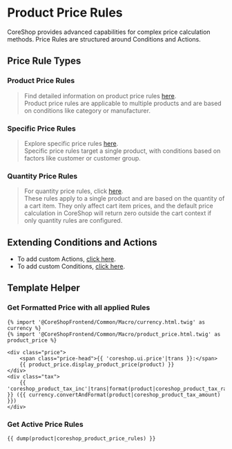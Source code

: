 # Product Price Rules

CoreShop provides advanced capabilities for complex price calculation methods. Price Rules are structured around
Conditions and Actions.

## Price Rule Types

### Product Price Rules

> Find detailed information on product price
> rules [here](../../../02_User_Documentation/03_Price_Rules/02_Product_Price_Rules.md).  
> Product price rules are applicable to multiple products and are based on conditions like category or manufacturer.

### Specific Price Rules

> Explore specific price rules [here](../../../02_User_Documentation/03_Price_Rules/03_Specific_Price_Rules.md).  
> Specific price rules target a single product, with conditions based on factors like customer or customer group.

### Quantity Price Rules

> For quantity price rules, click [here](../../../02_User_Documentation/03_Price_Rules/04_Quantity_Price_Rules.md).  
> These rules apply to a single product and are based on the quantity of a cart item. They only affect cart item prices,
> and the default price calculation in CoreShop will return zero outside the cart context if only quantity rules are
> configured.

## Extending Conditions and Actions

- To add custom Actions, [click here](../../01_Extending_Guide/04_Extending_Rule_Actions.md).
- To add custom Conditions, [click here](../../01_Extending_Guide/05_Extending_Rule_Conditions.md).

## Template Helper

### Get Formatted Price with all applied Rules

```twig
{% import '@CoreShopFrontend/Common/Macro/currency.html.twig' as currency %}
{% import '@CoreShopFrontend/Common/Macro/product_price.html.twig' as product_price %}

<div class="price">
    <span class="price-head">{{ 'coreshop.ui.price'|trans }}:</span>
    {{ product_price.display_product_price(product) }}
</div>
<div class="tax">
    {{ 'coreshop_product_tax_inc'|trans|format(product|coreshop_product_tax_rate) }} ({{ currency.convertAndFormat(product|coreshop_product_tax_amount) }})
</div>
```

### Get Active Price Rules

```twig
{{ dump(product|coreshop_product_price_rules) }}
```
